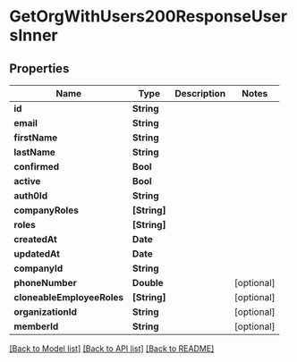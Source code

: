 # GetOrgWithUsers200ResponseUsersInner

## Properties
Name | Type | Description | Notes
------------ | ------------- | ------------- | -------------
**id** | **String** |  | 
**email** | **String** |  | 
**firstName** | **String** |  | 
**lastName** | **String** |  | 
**confirmed** | **Bool** |  | 
**active** | **Bool** |  | 
**auth0Id** | **String** |  | 
**companyRoles** | **[String]** |  | 
**roles** | **[String]** |  | 
**createdAt** | **Date** |  | 
**updatedAt** | **Date** |  | 
**companyId** | **String** |  | 
**phoneNumber** | **Double** |  | [optional] 
**cloneableEmployeeRoles** | **[String]** |  | [optional] 
**organizationId** | **String** |  | [optional] 
**memberId** | **String** |  | [optional] 

[[Back to Model list]](../README.md#documentation-for-models) [[Back to API list]](../README.md#documentation-for-api-endpoints) [[Back to README]](../README.md)


